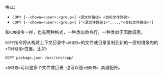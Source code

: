 格式:

* `COPY [--chown=<user>:<group>] <源文件路径> <目标文件路径>`
* `COPY [--chown=<user>:<group>] ["<源文件路径1>",...,"<目标文件路径>"]`

和`RUN`指令一样，也有两种格式，一种类似命令行，一种类似于函数调用。

`COPY`指令将从构建上下文目录中`<源路径>`的文件或目录复制到新的一层的镜像内的`<目标路径>`位置。比如:

```docker
COPY package.json /usr/src/app/
```

`<源路径>`可以是多个文件或目录, 也可以是`<通配符>`, 其通配符。
